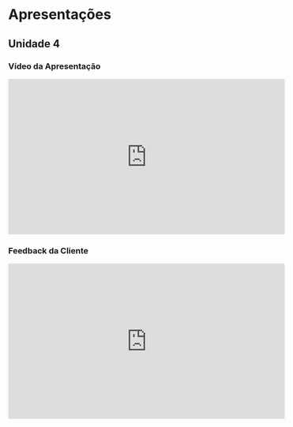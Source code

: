 # Apresentações

## Unidade 4

### Vídeo da Apresentação


<div align="center">
   <iframe width="560" height="315" src="https://www.youtube.com/embed/9oErx5pR0Ts" frameborder="0" allowfullscreen></iframe>
</div>


### Feedback da Cliente

<div align="center">
   <iframe width="560" height="315" src="https://www.youtube.com/embed/SlV-zy5CF_A" frameborder="0" allowfullscreen></iframe>
</div>
